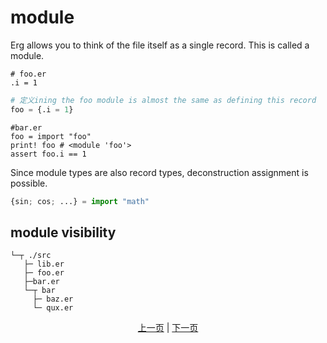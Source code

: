 # module

Erg allows you to think of the file itself as a single record. This is called a module.

```python: foo.er
# foo.er
.i = 1
```

```python
# 定义ining the foo module is almost the same as defining this record
foo = {.i = 1}
```

```python: bar.er
#bar.er
foo = import "foo"
print! foo # <module 'foo'>
assert foo.i == 1
```

Since module types are also record types, deconstruction assignment is possible.

```python
{sin; cos; ...} = import "math"
```

## module visibility

```console
└─┬ ./src
   ├─ lib.er
   ├─ foo.er
   ├─bar.er
   └─┬ bar
     ├─ baz.er
     └─ qux.er
```

<p align='center'>
     <a href='./23_closure.md'>上一页</a> | <a href='./25_object_system.md'>下一页</a>
</p>